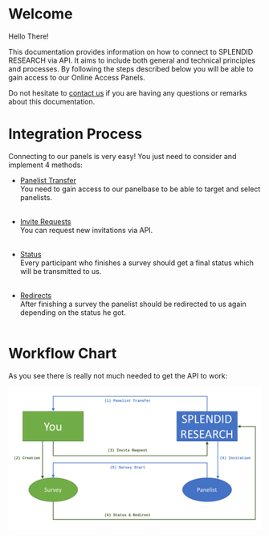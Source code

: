 # Welcome

Hello There!

This documentation provides information on how to connect to SPLENDID RESEARCH via API.
It aims to include both general and technical principles and processes.
By following the steps described below you will be able to gain access to our Online Access Panels.

Do not hesitate to [contact us](mailto:api@splendid-research.com) if you are having any questions or remarks about this documentation.


# Integration Process

Connecting to our panels is very easy! You just need to consider and implement 4 methods:

* [Panelist Transfer](/panelist)<br />
You need to gain access to our panelbase to be able to target and select panelists.<br /><br />

* [Invite Requests](/invites)<br />
You can request new invitations via API.<br /><br />

* [Status](/status)<br />
Every participant who finishes a survey should get a final status which will be transmitted to us.<br /><br />

* [Redirects](/redirect)<br />
After finishing a survey the panelist should be redirected to us again depending on the status he got.<br /><br />

# Workflow Chart

As you see there is really not much needed to get the API to work:

![API Workflow Chart](/chart.png "API Workflow Chart")






